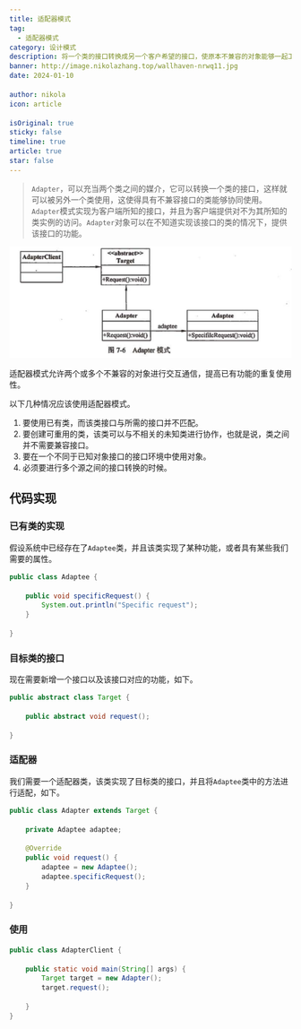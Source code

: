 ```yaml
---
title: 适配器模式
tag:
  - 适配器模式
category: 设计模式
description: 将一个类的接口转换成另一个客户希望的接口，使原本不兼容的对象能够一起工作。
banner: http://image.nikolazhang.top/wallhaven-nrwq11.jpg
date: 2024-01-10

author: nikola
icon: article

isOriginal: true
sticky: false
timeline: true
article: true
star: false
---
```


> `Adapter`，可以充当两个类之间的媒介，它可以转换一个类的接口，这样就可以被另外一个类使用，这使得具有不兼容接口的类能够协同使用。  
> `Adapter`模式实现为客户端所知的接口，并且为客户端提供对不为其所知的类实例的访问。`Adapter`对象可以在不知道实现该接口的类的情况下，提供该接口的功能。

![Alt text](images/7-adapter/image.png)

适配器模式允许两个或多个不兼容的对象进行交互通信，提高已有功能的重复使用性。

以下几种情况应该使用适配器模式。

1. 要使用已有类，而该类接口与所需的接口并不匹配。
2. 要创建可重用的类，该类可以与不相关的未知类进行协作，也就是说，类之间并不需要兼容接口。
3. 要在一个不同于已知对象接口的接口环境中使用对象。
4. 必须要进行多个源之间的接口转换的时候。

## 代码实现

### 已有类的实现

假设系统中已经存在了`Adaptee`类，并且该类实现了某种功能，或者具有某些我们需要的属性。

```java
public class Adaptee {

    public void specificRequest() {
        System.out.println("Specific request");
    }

}
```

### 目标类的接口

现在需要新增一个接口以及该接口对应的功能，如下。

```java
public abstract class Target {
    
    public abstract void request();

}

```

### 适配器

我们需要一个适配器类，该类实现了目标类的接口，并且将`Adaptee`类中的方法进行适配，如下。

```java
public class Adapter extends Target {
    
    private Adaptee adaptee;
    
    @Override
    public void request() {
        adaptee = new Adaptee();
        adaptee.specificRequest();
    }

}
```

### 使用

```java
public class AdapterClient {
    
    public static void main(String[] args) {
        Target target = new Adapter();
        target.request();
        
    }
}
```

